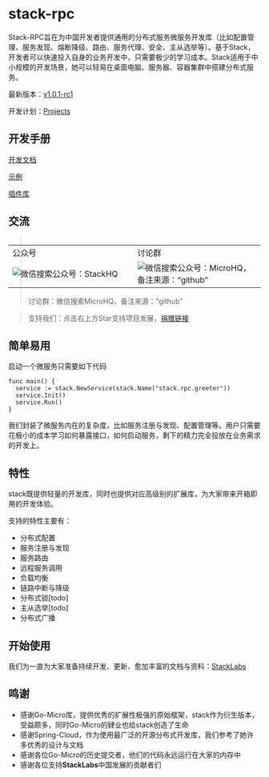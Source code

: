 # stack-rpc

Stack-RPC旨在为中国开发者提供通用的分布式服务微服务开发库（比如配置管理、服务发现、熔断降级、路由、服务代理、安全、主从选举等）。基于Stack，开发者可以快速投入自身的业务开发中，只需要极少的学习成本。Stack适用于中小规模的开发场景，她可以轻易在桌面电脑、服务器、容器集群中搭建分布式服务。

最新版本：[v1.0.1-rc1](https://github.com/stack-labs/stack/releases/tag/v1.0.1-rc1)

开发计划：[Projects](https://github.com/stack-labs/stack/projects)

## 开发手册

[开发文档](https://stacklabs.cn/docs/stack/introduce-cn)

[示例](https://github.com/stack-labs/stack/tree/master/examples)

[插件库](https://github.com/stack-labs/stack/tree/master/plugin)

## 交流

<div style="float:left">
<table width="60%">
    <tr>
        <td>公众号</td>
        <td>讨论群</td>
    </tr>
    <tr>
        <td width="270px"><img alt="微信搜索公众号：StackHQ" src="https://github.com/stack-labs/Notice/raw/master/donation/wx_qrcode.jpg"> </td>
        <td width="270px"><img alt="微信搜索公众号：MicroHQ，备注来源：“github”" src="https://github.com/stack-labs/Notice/raw/master/donation/wx_group_v1.jpg"> </td>
    </tr>
</table>
</div>

> 讨论群：微信搜索MicroHQ，备注来源：“github”

> 支持我们：点击右上方Star支持项目发展，[捐赠链接](https://github.com/stack-labs/Notice/tree/master/donation)

## 简单易用

启动一个微服务只需要如下代码

```
func main() {
  service := stack.NewService(stack.Name("stack.rpc.greeter"))
  service.Init()
  service.Run()
}
```

我们封装了微服务内在的复杂度，比如服务注册与发现、配置管理等。用户只需要花极小的成本学习如何暴露接口，如何启动服务，剩下的精力完全投放在业务需求的开发上。

## 特性

stack既提供轻量的开发库，同时也提供对应高级别的扩展库，为大家带来开箱即用的开发体验。

支持的特性主要有：

- 分布式配置
- 服务注册与发现
- 服务路由
- 远程服务调用
- 负载均衡
- 链路中断与降级
- 分布式锁[todo]
- 主从选举[todo]
- 分布式广播

## 开始使用

我们为一直为大家准备持续开发、更新、愈加丰富的文档与资料：[StackLabs](https://stacklabs.cn/docs/stack/introduce-cn)

## 鸣谢

- 感谢Go-Micro库，提供优秀的扩展性极强的原始框架，stack作为衍生版本，受益颇多，同时Go-Micro的肄业也给stack创造了生命
- 感谢Spring-Cloud，作为使用最广泛的开源分布式开发库，我们参考了她许多优秀的设计与文档
- 感谢各位Go-Micro的历史提交者，他们的代码永远运行在大家的内存中
- 感谢各位支持**StackLabs**中国发展的贡献者们

